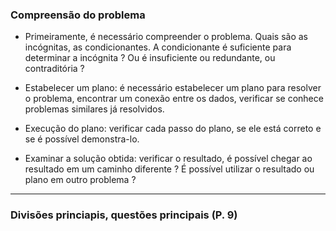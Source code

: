 ### Compreensão do problema

- Primeiramente, é necessário compreender o problema. Quais são as incógnitas, as condicionantes. A condicionante é suficiente para determinar a incógnita ? Ou é insuficiente ou redundante, ou contraditória ?

- Estabelecer um plano: é necessário estabelecer um plano para resolver o problema, encontrar um conexão entre os dados, verificar se conhece problemas similares já resolvidos.

- Execução do plano: verificar cada passo do plano, se ele está correto e se é possível demonstra-lo.

- Examinar a solução obtida: verificar o resultado, é possível chegar ao resultado em um caminho diferente ? É possível utilizar o resultado ou plano em outro problema ?

---

### Divisões princiapis, questões principais (P. 9)